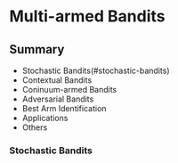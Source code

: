# Multi-armed Bandits

## Summary

* Stochastic Bandits(#stochastic-bandits)
* Contextual Bandits
* Coninuum-armed Bandits
* Adversarial Bandits
* Best Arm Identification
* Applications
* Others

### Stochastic Bandits

